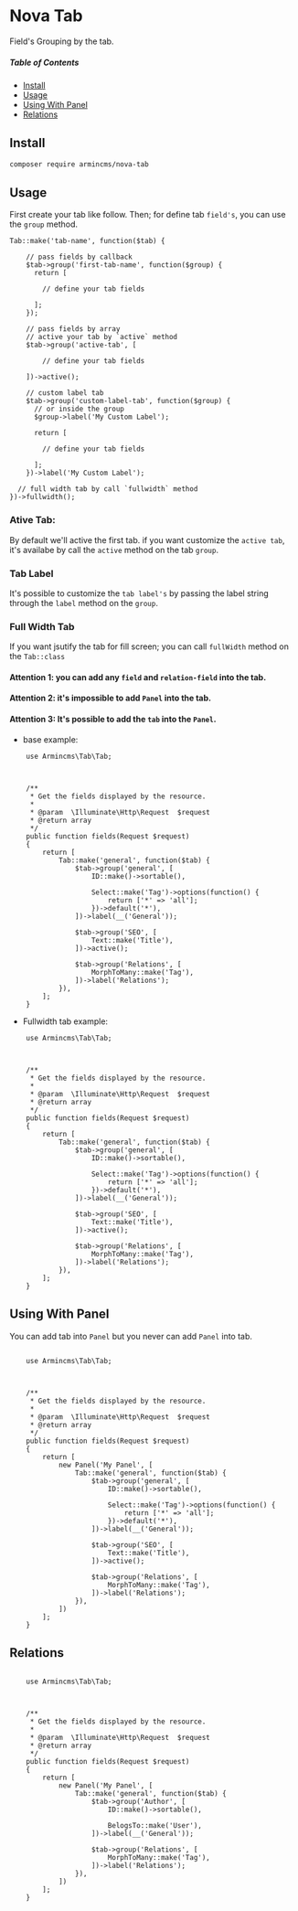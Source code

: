 # Nova Tab

Field's Grouping by the tab.

##### Table of Contents   
* [Install](#install)  
* [Usage](#usage)    
* [Using With Panel](#using-with-panel)    
* [Relations](#relations)    

## Install
```bash
composer require armincms/nova-tab
``` 
 
## Usage
First create your tab like follow. Then; for define tab `field's`, you can use the `group` method.

```
Tab::make('tab-name', function($tab) {

    // pass fields by callback
    $tab->group('first-tab-name', function($group) {  
      return [

        // define your tab fields

      ];
    });
    
    // pass fields by array
    // active your tab by `active` method
    $tab->group('active-tab', [ 

        // define your tab fields

    ])->active();

    // custom label tab
    $tab->group('custom-label-tab', function($group) {  
      // or inside the group
      $group->label('My Custom Label');
      
      return [

        // define your tab fields

      ];
    })->label('My Custom Label');
  
  // full width tab by call `fullwidth` method
})->fullwidth();
```


### Ative Tab:
By default we'll active the first tab. if you want customize the `active tab`, 
  it's availabe by call the `active` method on the tab `group`.

### Tab Label 
It's possible to customize the `tab label's` by passing the label string through the 
`label` method on the `group`. 

### Full Width Tab  
If you want jsutify the tab for fill screen; you can call `fullWidth` method on the `Tab::class` 

#### Attention 1: you can add any `field` and `relation-field` into the tab. 
#### Attention 2: it's impossible to add `Panel` into the tab.
#### Attention 3: It's possible to add the `tab` into the `Panel`.
 
* base example:

``` 
    use Armincms\Tab\Tab;    



    /**
     * Get the fields displayed by the resource.
     *
     * @param  \Illuminate\Http\Request  $request
     * @return array
     */
    public function fields(Request $request)
    {
        return [          
            Tab::make('general', function($tab) {
                $tab->group('general', [
                    ID::make()->sortable(),  

                    Select::make('Tag')->options(function() {
                        return ['*' => 'all'];
                    })->default('*'),     
                ])->label(__('General')); 

                $tab->group('SEO', [ 
                    Text::make('Title'), 
                ])->active();  

                $tab->group('Relations', [
                    MorphToMany::make('Tag'),  
                ])->label('Relations');  
            }),  
        ]; 
    }
```

* Fullwidth tab example:

``` 
    use Armincms\Tab\Tab;    



    /**
     * Get the fields displayed by the resource.
     *
     * @param  \Illuminate\Http\Request  $request
     * @return array
     */
    public function fields(Request $request)
    {
        return [          
            Tab::make('general', function($tab) {
                $tab->group('general', [
                    ID::make()->sortable(),  

                    Select::make('Tag')->options(function() {
                        return ['*' => 'all'];
                    })->default('*'),     
                ])->label(__('General')); 

                $tab->group('SEO', [ 
                    Text::make('Title'), 
                ])->active();  

                $tab->group('Relations', [
                    MorphToMany::make('Tag'),  
                ])->label('Relations');  
            }),  
        ]; 
    }
```

## Using With Panel
You can add tab into `Panel` but you never can add `Panel` into tab.

```

    use Armincms\Tab\Tab;    



    /**
     * Get the fields displayed by the resource.
     *
     * @param  \Illuminate\Http\Request  $request
     * @return array
     */
    public function fields(Request $request)
    {
        return [     
            new Panel('My Panel', [  
                Tab::make('general', function($tab) {
                    $tab->group('general', [
                        ID::make()->sortable(),  

                        Select::make('Tag')->options(function() {
                            return ['*' => 'all'];
                        })->default('*'),     
                    ])->label(__('General')); 

                    $tab->group('SEO', [ 
                        Text::make('Title'), 
                    ])->active();  

                    $tab->group('Relations', [
                        MorphToMany::make('Tag'),  
                    ])->label('Relations');  
                }), 
            ])   
        ]; 
    }
```


## Relations

```

    use Armincms\Tab\Tab;    



    /**
     * Get the fields displayed by the resource.
     *
     * @param  \Illuminate\Http\Request  $request
     * @return array
     */
    public function fields(Request $request)
    {
        return [     
            new Panel('My Panel', [  
                Tab::make('general', function($tab) {
                    $tab->group('Author', [
                        ID::make()->sortable(),  

                        BelogsTo::make('User'),   
                    ])->label(__('General'));  

                    $tab->group('Relations', [
                        MorphToMany::make('Tag'),  
                    ])->label('Relations');  
                }), 
            ])   
        ]; 
    }
```